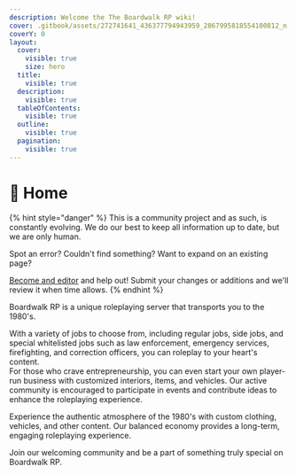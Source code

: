 ```yaml
---
description: Welcome the The Boardwalk RP wiki!
cover: .gitbook/assets/272741641_436377794943959_2867995818554100812_n.jpeg
coverY: 0
layout:
  cover:
    visible: true
    size: hero
  title:
    visible: true
  description:
    visible: true
  tableOfContents:
    visible: true
  outline:
    visible: true
  pagination:
    visible: true
---
```


# 🌇 Home

{% hint style="danger" %}
This is a community project and as such, is constantly evolving. We do our best to keep all information up to date, but we are only human.



Spot an error? Couldn't find something? Want to expand on an existing page?&#x20;

[Become and editor](https://app.gitbook.com/invite/wDw4bNwiQcZlAQueDBzP/jYT3GLi7Uk9FV7pyVUBw) and help out! Submit your changes or additions and we'll review it when time allows.
{% endhint %}

Boardwalk RP is a unique roleplaying server that transports you to the 1980's.&#x20;

With a variety of jobs to choose from, including regular jobs, side jobs, and special whitelisted jobs such as law enforcement, emergency services, firefighting, and correction officers, you can roleplay to your heart's content. \
For those who crave entrepreneurship, you can even start your own player-run business with customized interiors, items, and vehicles. Our active community is encouraged to participate in events and contribute ideas to enhance the roleplaying experience.&#x20;

Experience the authentic atmosphere of the 1980's with custom clothing, vehicles, and other content. Our balanced economy provides a long-term, engaging roleplaying experience.&#x20;

Join our welcoming community and be a part of something truly special on Boardwalk RP.
